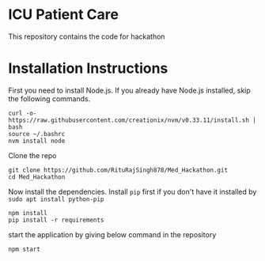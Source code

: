 # ICU Patient Care 
This repository contains the code for hackathon

# Installation Instructions

First you need to install Node.js. If you already have Node.js installed, skip the following commands.

```
curl -o- https://raw.githubusercontent.com/creationix/nvm/v0.33.11/install.sh | bash
source ~/.bashrc
nvm install node
```
Clone the repo
```
git clone https://github.com/RituRajSingh878/Med_Hackathon.git
cd Med_Hackathon
```

Now install the dependencies. Install `pip` first if you don't have it installed by `sudo apt install python-pip`
```
npm install
pip install -r requirements
```

start the application by giving below command in the repository
```
npm start
```

